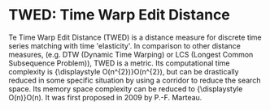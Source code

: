 # TWED: Time Warp Edit Distance

Te Time Warp Edit Distance (TWED) is a distance measure for discrete time series matching with time 'elasticity'. In comparison to other distance measures, (e.g. DTW (Dynamic Time Warping) or LCS (Longest Common Subsequence Problem)), TWED is a metric. Its computational time complexity is {\displaystyle O(n^{2})}O(n^{2}), but can be drastically reduced in some specific situation by using a corridor to reduce the search space. Its memory space complexity can be reduced to {\displaystyle O(n)}O(n). It was first proposed in 2009 by P.-F. Marteau.
